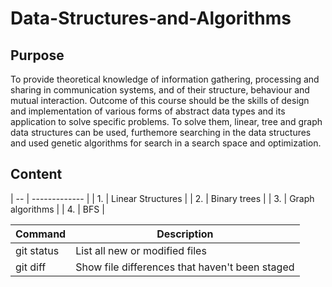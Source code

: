 # Data-Structures-and-Algorithms
<h2> Purpose</h2>
To provide theoretical knowledge of information gathering, processing and sharing in communication systems, and of their structure, behaviour and mutual interaction.
Outcome of this course should be the skills of design and implementation of various forms of abstract data types and its application to solve specific problems. To solve them, linear, tree and graph data structures can be used, furthemore searching in the data structures and used genetic algorithms for search in a search space and optimization.

<h2> Content</h2>

| -- | ------------- |
| 1. | Linear Structures |
| 2. | Binary trees |
| 3. | Graph algorithms |
| 4. | BFS |

| Command | Description |
| --- | --- |
| git status | List all new or modified files |
| git diff | Show file differences that haven't been staged |
